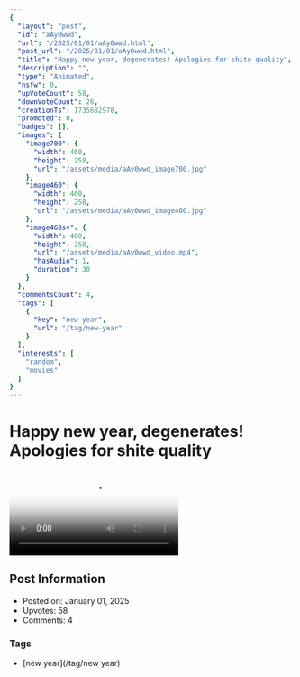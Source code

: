```yaml
---
{
  "layout": "post",
  "id": "aAy0wwd",
  "url": "/2025/01/01/aAy0wwd.html",
  "post_url": "/2025/01/01/aAy0wwd.html",
  "title": "Happy new year, degenerates! Apologies for shite quality",
  "description": "",
  "type": "Animated",
  "nsfw": 0,
  "upVoteCount": 58,
  "downVoteCount": 26,
  "creationTs": 1735682978,
  "promoted": 0,
  "badges": [],
  "images": {
    "image700": {
      "width": 460,
      "height": 258,
      "url": "/assets/media/aAy0wwd_image700.jpg"
    },
    "image460": {
      "width": 460,
      "height": 258,
      "url": "/assets/media/aAy0wwd_image460.jpg"
    },
    "image460sv": {
      "width": 460,
      "height": 258,
      "url": "/assets/media/aAy0wwd_video.mp4",
      "hasAudio": 1,
      "duration": 30
    }
  },
  "commentsCount": 4,
  "tags": [
    {
      "key": "new year",
      "url": "/tag/new-year"
    }
  ],
  "interests": [
    "random",
    "movies"
  ]
}
---
```


# Happy new year, degenerates! Apologies for shite quality

<video controls playsinline loop poster="/assets/media/aAy0wwd_image460.jpg">
  <source src="/assets/media/aAy0wwd_video.mp4" type="video/mp4">
  Your browser does not support the video tag.
</video>

## Post Information

- Posted on: January 01, 2025
- Upvotes: 58
- Comments: 4

### Tags

- [new year](/tag/new year)
